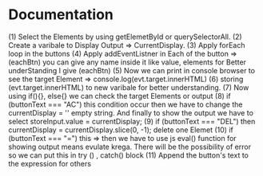 # Documentation

(1) Select the Elements by using getElemetById or querySelectorAll.
(2) Create a varibale to Display Output => CurrentDisplay.
(3) Apply forEach loop in the buttons
(4) Apply addEventListner in Each of the button => (eachBtn) you can give any name inside it like value, elements for Better underStanding I give (eachBtn)
(5) Now we can print in console browser to see the target Element => console.log(evt.target.innerHTML)
(6) storing (evt.target.innerHTML) to new varibale for better understanding.
(7) Now using if(){}, else{} we can check the target Elements or output
(8) if (buttonText === "AC") this condition occur then we have to change the currentDisplay = '' empty string.
And finally to show the output we have to select storeInput.value = currentDisplay;
(9) if (buttonText === "DEL") then currentDisplay = currentDisplay.slice(0, -1); delete one Elemet
(10) if (buttonText === "=") this => then we have to use js eval() function for showing output means evulate krega. There will be the possibility of error so we can put this in try () , catch() block
(11) Append the button's text to the expression for others
